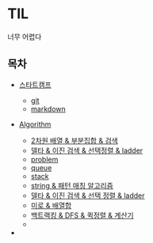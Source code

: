 # TIL

너무 어렵다



## 목차

* [스타트캠프](./스타트캠프)
  * [git](./스타트캠프/git)
  * [markdown](./스타트캠프/markdown)

* [Algorithm](./Algorithm)

  * [2차원 배열 & 부분집합 & 검색](https://github.com/Umzzang/TIL/blob/master/Algorithm/2%EC%B0%A8%EC%9B%90%20%EB%B0%B0%EC%97%B4%20%26%20%EB%B6%80%EB%B6%84%EC%A7%91%ED%95%A9%20%26%20%EA%B2%80%EC%83%89.md)
  * [델타 & 이진 검색 & 선택정렬 & ladder](https://github.com/Umzzang/TIL/blob/master/Algorithm/%EB%8D%B8%ED%83%80%20%26%20%EC%9D%B4%EC%A7%84%20%EA%B2%80%EC%83%89%20%26%20%EC%84%A0%ED%83%9D%EC%A0%95%EB%A0%AC%20%26%20ladder.md)
  * [problem]()
  * [queue]()
  * [stack]()
  * [string & 패턴 매칭 알고리즘]()
  * [델타 & 이진 검색 & 선택 정렬 & ladder]()
  * [미로 & 배열합]()
  * [백트랙킹 & DFS & 퀵정렬 & 계산기]()
  * 

* 

